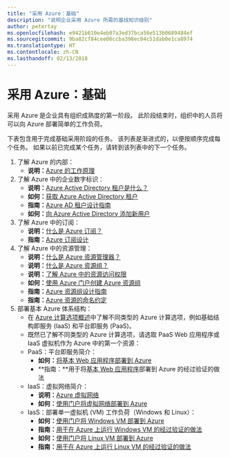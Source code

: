 ```yaml
---
title: "采用 Azure：基础"
description: "说明企业采用 Azure 所需的基线知识级别"
author: petertay
ms.openlocfilehash: e9421b610e4eb07a3ed37bca56e513b0689484ef
ms.sourcegitcommit: 9ba82cf84cee06ccba398ec04c51dab0e1ca8974
ms.translationtype: HT
ms.contentlocale: zh-CN
ms.lasthandoff: 02/13/2018
---
```

# <a name="adopting-azure-foundational"></a>采用 Azure：基础

采用 Azure 是企业具有组织成熟度的第一阶段。 此阶段结束时，组织中的人员将可以向 Azure 部署简单的工作负荷。

下表包含用于完成基础采用阶段的任务。 该列表是渐进式的，以便按顺序完成每个任务。 如果以前已完成某个任务，请转到该列表中的下一个任务。 

1. 了解 Azure 的内部：
    - **说明：**[Azure 的工作原理](azure-explainer.md)
2. 了解 Azure 中的企业数字标识：
    - **说明：**[Azure Active Directory 租户是什么？](tenant-explainer.md)
    - **如何：**[获取 Azure Active Directory 租户](/azure/active-directory/develop/active-directory-howto-tenant?toc=/azure/architecture/cloud-adoption-guide/toc.json)
    - **指南：**[Azure AD 租户设计指南](tenant.md)
    - **如何：**[向 Azure Active Directory 添加新用户](/azure/active-directory/add-users-azure-active-directory?toc=/azure/architecture/cloud-adoption-guide/toc.json)    
3. 了解 Azure 中的订阅：
    - **说明：**[什么是 Azure 订阅？](subscription-explainer.md)
    - **指南：**[Azure 订阅设计](subscription.md)
4. 了解 Azure 中的资源管理： 
    - **说明：**[什么是 Azure 资源管理器？](resource-manager-explainer.md)
    - **说明：**[什么是 Azure 资源组？](resource-group-explainer.md)
    - **说明：**[了解 Azure 中的资源访问权限](/azure/active-directory/active-directory-understanding-resource-access?toc=/azure/architecture/cloud-adoption-guide/toc.json)
    - **如何：**[使用 Azure 门户创建 Azure 资源组](/azure/azure-resource-manager/resource-group-portal?toc=/azure/architecture/cloud-adoption-guide/toc.json)
    - **指南：**[Azure 资源组设计指南](resource-group.md)
    - **指南：**[Azure 资源的命名约定](/azure/architecture/best-practices/naming-conventions?toc=/azure/architecture/cloud-adoption-guide/toc.json)
5. 部署基本 Azure 体系结构：
    - 在 [Azure 计算选项概述](/azure/architecture/guide/technology-choices/compute-overview?toc=/azure/architecture/cloud-adoption-guide/toc.json)中了解不同类型的 Azure 计算选项，例如基础结构即服务 (IaaS) 和平台即服务 (PaaS)。
    - 既然已了解不同类型的 Azure 计算选项，请选取 PaaS Web 应用程序或 IaaS 虚拟机作为 Azure 中的第一个资源：
    - PaaS：平台即服务简介：
        - **如何：**[将基本 Web 应用程序部署到 Azure](/azure/app-service/app-service-web-overview?toc=/azure/architecture/cloud-adoption-guide/toc.json)
        - **指南：**用于将[基本 Web 应用程序](/azure/architecture/reference-architectures/app-service-web-app/basic-web-app?toc=/azure/architecture/cloud-adoption-guide/toc.json)部署到 Azure 的经过验证的做法
    - IaaS：虚拟网络简介：
        - **说明：**[Azure 虚拟网络](/azure/virtual-network/virtual-networks-overview?toc=/azure/architecture/cloud-adoption-guide/toc.json)
        - **如何：**[使用门户将虚拟网络部署到 Azure](/azure/virtual-network/virtual-networks-create-vnet-arm-pportal?toc=/azure/architecture/cloud-adoption-guide/toc.json)
    - IasS：部署单一虚拟机 (VM) 工作负荷（Windows 和 Linux）：
        - **如何：**[使用门户将 Windows VM 部署到 Azure](/azure/virtual-machines/windows/quick-create-portal?toc=/azure/architecture/cloud-adoption-guide/toc.json)
        - **指南：**[用于在 Azure 上运行 Windows VM 的经过验证的做法](/azure/architecture/reference-architectures/virtual-machines-windows/single-vm?toc=/azure/architecture/cloud-adoption-guide/toc.json)
        - **如何：**[使用门户将 Linux VM 部署到 Azure](/azure/virtual-machines/linux/quick-create-portal?toc=/azure/architecture/cloud-adoption-guide/toc.json)
        - **指南：**[用于在 Azure 上运行 Linux VM 的经过验证的做法](/azure/architecture/reference-architectures/virtual-machines-linux/single-vm?toc=/azure/architecture/cloud-adoption-guide/toc.json)
